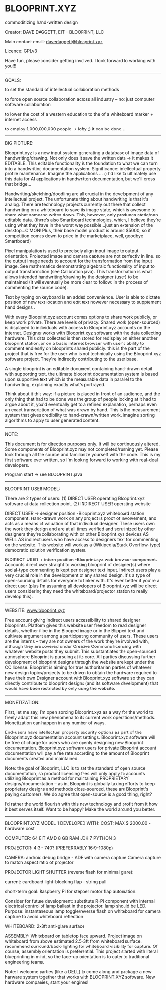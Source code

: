 # BLOOPRINT.XYZ
commoditizing hand-written design

Creator:	DAVE DAGGETT, EIT - BLOOPRINT, LLC

Main contact email: davedaggett@blooprint.xyz

Licence:	GPLv3

Have fun, please consider getting involved.  I look forward to working with you!!!
____________________________________________________________________________

GOALS:

to set the standard of intellectual collaboration methods 

to force open source collaboration across all industry – not just computer software collaboration

to lower the cost of a western education to the of a whiteboard marker + internet access

to employ 1,000,000,000 people -> lofty ;)  it can be done...
____________________________________________________________________________

BIG PICTURE:

Blooprint.xyz is a new input system generating a database of image data of handwriting/drawing.  Not only does it save the written data -> it makes it EDITABLE.  This editable functionality is the foundation to what we can turn into a handwriting documentation system.  Significance: intellectual property profile maintenance.  Imagine the applications ... :)  I'd like to ultimately use this data for AI applications in handwritten documentation, but we'll cross that bridge...

Handwriting/sketching/doodling are all crucial in the development of any intellectual project.  The unfortunate thing about handwriting is that it's analog.  There are technology projects currently out there that collect handwriting on a whiteboard to save its image state, which is awesome to share what someone writes down.  This, however, only produces static/non-editable data. (there’s also Smartboard technologies, which, I believe they’re using what they have in the worst way possible...just an extension of the desktop...C’MON!  Plus,  their base model product is around $5000, so if competition comes down to price in the marketplace, well, goodbye Smartboard)

Pixel manipulation is used to precisely align input image to output orientation.  Projected image and camera capture are not perfectly in line, so the output image needs to account for the transformation from the input image.  See mathematics demonstrating algebraic functionality of input to output transformation (see Calibration.java).  This transformation is what allows intended handwriting/drawing by the designer (user) to be maintained (It will eventually be more clear to follow: in the process of commenting the source code).

Text by typing on keyboard is an added convenience.  User is able to dictate position of new text location and edit text however necessary to supplement hand designs .

With every Blooprint.xyz account comes options to share work publicly, or keep work private. There are levels of privacy.  Shared work (open-sourced) is displayed to individuals with access to Blooprint.xyz accounts on the internet.  Designer works with Blooprint.xyz software with the data collecting hardware.  This data collected is then stored for redisplay on either another blooprint station, or on a basic internet browser with user's ability to comment endlessly on blooprints shared publicly. this is the part of the project that is free for the user who is not technically using the Blooprint.xyz software project.  They're indirectly contributing to the user base.

A single blooprint is an editable document containing hand-drawn detail with supporting text. the ultimate blooprint documentation system is based upon supportive text which is the measurable data in parallel to the handwriting, explaining exactly what's portrayed.

Think about it this way: if a picture is placed in front of an audience, and the only thing that had to be done was the group of people looking at it had to argue about it, you'd eventually get to a refined explanation, perhaps even an exact transcription of what was drawn by hand.  This is the measurement system that gives credibility to hand-drawn/written work.  Imagine sorting algorithms to apply to user generated content.
____________________________________________________________________________

NOTE:

This document is for direction purposes only.  It will be continuously altered.  Some components of Blooprint.xyz may not completed/running yet.  Please look through all the source and familiarize yourself with the code.  This is my first software ever written, so I'm looking forward to working with real-deal developers.

Program start -> see BLOOPRINT.java
____________________________________________________________________________

BLOOPRINT USER MODEL: 

There are 2 types of users: (1) DIRECT USER operating Blooprint.xyz software at data collection point. (2) INDIRECT USER operating website

DIRECT USER -> designer position 
-Blooprint.xyz whiteboard station component.  Hand-drawn work on any project is proof of involvement, and acts as a means of valuation of that individual designer.  These users own the work they design and are at all times verified and scrutinized by other designers they're collaborating with on other Blooprint.xyz devices AS WELL AS indirect users who have access to designers text for commenting on the website. This website will work as a (Wikipedia/Stack Overflow-type) democratic solution verification system. 

INDIRECT USER -> intern position 
-Blooprint.xyz web browser component.  Accounts direct user straight to working blooprint of designer(s) where social-type commenting is kept per designer text input.  Indirect users play a very crucial role in the development of any shared design.  It's a type of open-sourcing details for everyone to tinker with.  It's even better if you're a direct user (plus I’m assuming all developers of Blooprint.xyz will be direct users considering they need the whiteboard/projector station to really develop this).
____________________________________________________________________________

WEBSITE: www.blooprint.xyz

Free account giving indirect users accessibility to shared designer blooprints.  Platform gives this website user freedom to read designer details, whether it be in the Blooped image or in the Blipped text and cultivate argument among a participating community of users.  These users are the interns – they are not owners of the work they're involved with, although they are covered under Creative Commons licensing with whatever website posts they submit.  This substantiates the open-sourced atmosphere Blooprint is pursuing at its core.  All parties discussing further development of blooprint designs through the website are kept under the CC license.  Blooprint is aiming for true authoritarian parties of whatever new design topics/projects to be driven to obtain the hardware required to have their own Designer account with Blooprint.xyz software so they can directly contribute to blooprint designs (and its software development) that would have been restricted by only using the website.
____________________________________________________________________________

MONETIZATION:

First, let me say, I’m open sorcing Blooprint.xyz as a way for the world to freely adapt this new phenomena to its current work operations/methods.  Monetization can happen in any number of ways.

End-users have intellectual property security options as part of the Blooprint.xyz documentation account settings.  Blooprint.xyz software will be free of charge for users who are openly designing new Blooprint documentation.  Blooprint.xyz software users for private Blooprint account documentation will pay a fee rate according to the amount of Blooprint documents created and maintained.

Note: the goal of Blooprint, LLC is to set the standard of open source documentation, so product licensing fees will only apply to accounts utilizing Blooprint as a method for maintaining PROPRIETARY designs/documentation – as in, Blooprint is globally taxing efforts to keep proprietary designs and methods close-sourced, these are Blooprint's paying customers.  We do agree that open-source is a good thing, right?

I’d rather the world flourish with this new technology and profit from it how it best serves itself.  Want to be happy?  Make the world around you better.
____________________________________________________________________________

BLOOPRINT.XYZ MODEL 1 DEVELOPED WITH: 
COST: MAX $ 2000.00 - hardware cost 

COMPUTER: 
64 BIT AMD 
8 GB RAM 
JDK 7
PYTHON 3

PROJECTOR: 
4:3 - 740? (PREFERRABLY 16:9-1080p) 

CAMERA: 
android debug bridge - ADB with camera capture
Camera capture to match aspect ratio of projector

PROJECTOR LIGHT SHUTTER (reverse flash for minimal glare):

current: cardboard light-blocking flap – string pull

short-term goal: Raspberry Pi for stepper motor flap automation.

Consider for future development: substitute R-Pi component with internal electrical control of lamp ballast in the projector.  lamp should be LED.  Purpose: instantaneous lamp toggle/reverse flash on whiteboard for camera capture to avoid whiteboard reflection 

WHITEBOARD: 
2x3ft anti-glare surface 

ASSEMBLY: 
Whiteboard on tabletop face upward. Project image on whiteboard from above estimated 2.5-3ft from whiteboard surface. recommend surround/back-lighting for whiteboard visibility for capture.  Of course, assembly orientation is preferential.  This project started with literal blueprinting in mind, so the face-up orientation is to cater to traditional engineering teams.

Note:  I welcome parties (like a DELL) to come along and package a new harware system together that works with BLOOPRINT.XYZ software.  New hardware companies, start your engines!


